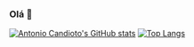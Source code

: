 ### Olá 🙂

<div display=flex>

[![Antonio Candioto's GitHub stats](https://github-readme-stats.vercel.app/api?username=antoniolpcan&show_icons=true&theme=gruvbox)](https://github.com/antoniolpcan?tab=repositories)
[![Top Langs](https://github-readme-stats.vercel.app/api/top-langs/?username=antoniolpcan&layout=compact&theme=gruvbox)](https://github.com/antoniolpcan?tab=repositories)

</div>
